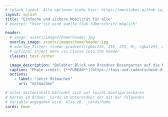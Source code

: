 ```yaml
---
# splash layout. Alle optionen siehe hier: https://mmistakes.github.io/minimal-mistakes/docs/layouts/#splash-page-layout
layout: splash
title: "Einfache und sichere Mobilität für alle"
# excerpt: "hier ist eine zweite (Sub-)Überschrift möglich"

header:
  # image: assets/images/home/header.jpg
  overlay_image: assets/images/home/header.jpg
  # overlay_filter: linear-gradient(rgba(255, 255, 255, 0), rgba(255, 255, 255, 0.3))
  # optional inject more css classe into the header
  classes: text-center

  image_description: "Belebter Blick vom Dresdner Rosengarten auf die Elbe und Albertbrücke"
  caption: "Photo credit: [**FuREdd**](https://fuss-und-radentscheid-dresden.de/)"
  actions:
    - label: "Jetzt Mitmachen"
      url: "mitmachen"

# aller Seiteninhalt befindet sich auf leicht konfigurierbaren
# Karten im Ordner _cards im Unterordner der mit der folgenden
# Variable angegeben wird. Also zB. _cards/home
cards: home
---
```

